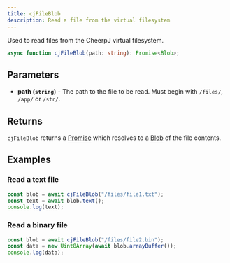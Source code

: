 ```yaml
---
title: cjFileBlob
description: Read a file from the virtual filesystem
---
```


Used to read files from the CheerpJ virtual filesystem.

```ts
async function cjFileBlob(path: string): Promise<Blob>;
```

## Parameters

- **path (`string`)** - The path to the file to be read. Must begin with `/files/`, `/app/` or `/str/`.

## Returns

`cjFileBlob` returns a [Promise] which resolves to a [Blob] of the file contents.

## Examples

### Read a text file

```js
const blob = await cjFileBlob("/files/file1.txt");
const text = await blob.text();
console.log(text);
```

### Read a binary file

```js
const blob = await cjFileBlob("/files/file2.bin");
const data = new Uint8Array(await blob.arrayBuffer());
console.log(data);
```

[Promise]: https://developer.mozilla.org/en-US/docs/Web/JavaScript/Reference/Global_Objects/Promise
[Blob]: https://developer.mozilla.org/en-US/docs/Web/API/Blob
